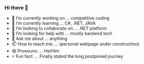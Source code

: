 ### Hi there 👋



- 🔭 I’m currently working on ... competitive coding 
- 🌱 I’m currently learning ... C#, .NET, JAVA
- 👯 I’m looking to collaborate on ... .NET platform
- 🤔 I’m looking for help with ... mostly backend tech
- 💬 Ask me about ... anything
- 📫 How to reach me: ... (personal webpage under construction)
- 😄 Pronouns: ... He/Him
- ⚡ Fun fact: ... Finally stated the long postponed journey 

